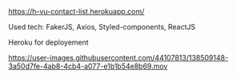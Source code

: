 https://h-vu-contact-list.herokuapp.com/

Used tech:
FakerJS, Axios, Styled-components, ReactJS

Heroku for deployement

https://user-images.githubusercontent.com/44107813/138509148-3a50d7fe-4ab8-4cb4-a077-e1b1b54e8b69.mov

